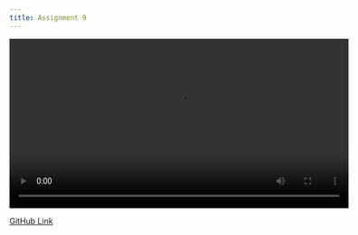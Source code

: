 ```yaml
---
title: Assignment 9
---
```


<video width="600" controls>
  <source src="./../../assets/videos/Neural Networks.mp4" type="video/mp4">
  Your browser does not support the video tag.
</video>

[GitHub Link](https://github.com/jasonzhu03/jzhu33-assignment-8.git)